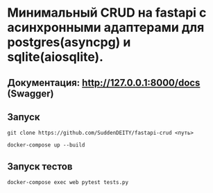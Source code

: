 # Минимальный CRUD на fastapi с асинхронными адаптерами для postgres(asyncpg) и sqlite(aiosqlite).

## Документация: http://127.0.0.1:8000/docs (Swagger)
## Запуск 
```
git clone https://github.com/SuddenDEITY/fastapi-crud <путь>
```
```
docker-compose up --build
```
## Запуск тестов
```
docker-compose exec web pytest tests.py
```

